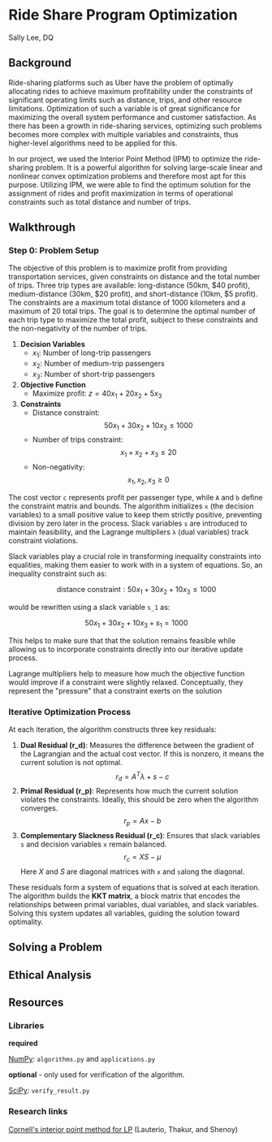 # Ride Share Program Optimization

Sally Lee, DQ

## Background

Ride-sharing platforms such as Uber have the problem of optimally allocating
rides to achieve maximum profitability under the constraints of significant
operating limits such as distance, trips, and other resource limitations.
Optimization of such a variable is of great significance for maximizing the
overall system performance and customer satisfaction. As there has been a growth
in ride-sharing services, optimizing such problems becomes more complex with
multiple variables and constraints, thus higher-level algorithms need to be
applied for this.

In our project, we used the Interior Point Method (IPM) to optimize the
ride-sharing problem. It is a powerful algorithm for solving large-scale linear
and nonlinear convex optimization problems and therefore most apt for this
purpose. Utilizing IPM, we were able to find the optimum solution for the
assignment of rides and profit maximization in terms of operational constraints
such as total distance and number of trips.

## Walkthrough

### Step 0: Problem Setup

The objective of this problem is to maximize profit from providing
transportation services, given constraints on distance and the total number of
trips. Three trip types are available: long-distance (50km, $40 profit),
medium-distance (30km, $20 profit), and short-distance (10km, $5 profit). The
constraints are a maximum total distance of 1000 kilometers and a maximum of 20
total trips. The goal is to determine the optimal number of each trip type to
maximize the total profit, subject to these constraints and the non-negativity
of the number of trips.

1. **Decision Variables**
   - $x_1$: Number of long-trip passengers
   - $x_2$: Number of medium-trip passengers
   - $x_3$: Number of short-trip passengers
2. **Objective Function**
   - Maximize profit:
     $z = 40x_1+20x_2+5x_3$
3. **Constraints**
   - Distance constraint:
     $$
     50x_1+30x_2+10x_3 \le 1000
     $$
   - Number of trips constraint:
     $$
     x_1+x_2+x_3 \le 20
     $$
   - Non-negativity:
     $$
     x_1, x_2, x_3 \ge 0
     $$

The cost vector `c` represents profit per passenger type, while `A` and `b`
define the constraint matrix and bounds. The algorithm initializes `x` (the
decision variables) to a small positive value to keep them strictly positive,
preventing division by zero later in the process. Slack variables `s` are
introduced to maintain feasibility, and the Lagrange multipliers `λ` (dual
variables) track constraint violations.

Slack variables play a crucial role in transforming inequality constraints into
equalities, making them easier to work with in a system of equations. So, an
inequality constraint such as:

$$
\text{distance constraint}: 50x_1+30x_2+10x_3 \le 1000
$$

would be rewritten using a slack variable `s_1` as:

$$
50x_1+30x_2+10x_3 +s_1 = 1000
$$

This helps to make sure that that the solution remains feasible while allowing
us to incorporate constraints directly into our iterative update process.

Lagrange multipliers help to measure how much the objective function would
improve if a constraint were slightly relaxed. Conceptually, they represent the
"pressure" that a constraint exerts on the solution

### Iterative Optimization Process

At each iteration, the algorithm constructs three key residuals:

1. **Dual Residual (r_d)**: Measures the difference between the gradient of the
   Lagrangian and the actual cost vector. If this is nonzero, it means the
   current solution is not optimal.
   $$
   r_d = A^T \lambda+s-c
   $$
2. **Primal Residual (r_p)**: Represents how much the current solution violates
   the constraints. Ideally, this should be zero when the algorithm converges.
   $$
   r_p = Ax -b
   $$
3. **Complementary Slackness Residual (r_c)**: Ensures that slack variables `s`
   and decision variables `x` remain balanced.
   $$
   r_c = XS - \mu
   $$
   Here $X$ and $S$ are diagonal matrices with `x` and `s`along the diagonal.

These residuals form a system of equations that is solved at each iteration. The
algorithm builds the **KKT matrix**, a block matrix that encodes the
relationships between primal variables, dual variables, and slack variables.
Solving this system updates all variables, guiding the solution toward
optimality.

## Solving a Problem

## Ethical Analysis

## Resources

### Libraries

**required**

[NumPy](https://numpy.org/): `algorithms.py` and `applications.py`

**optional** - only used for verification of the algorithm.

[SciPy](https://scipy.org/): `verify_result.py`

### Research links

[Cornell's interior point method for LP](https://optimization.cbe.cornell.edu/index.php?title=Interior-point_method_for_LP)
(Lauterio, Thakur, and Shenoy)

